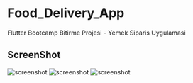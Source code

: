 # Food_Delivery_App

Flutter Bootcamp Bitirme Projesi - Yemek Siparis Uygulamasi

## ScreenShot
![screenshot](https://github.com/berkaygozkaman/Food-Delivery-App/screenshots/ShoppingCartPageWithFoods.png)
![screenshot](https://github.com/berkaygozkaman/Food-Delivery-App/raw/master/screenshots/DetailPage.png)
![screenshot](https://github.com/berkaygozkaman/Food-Delivery-App/raw/master/screenshots/ShoppingCartPageWithFoods.png)

